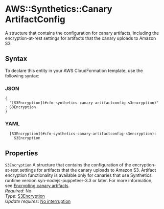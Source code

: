 # AWS::Synthetics::Canary ArtifactConfig<a name="aws-properties-synthetics-canary-artifactconfig"></a>

A structure that contains the configuration for canary artifacts, including the encryption\-at\-rest settings for artifacts that the canary uploads to Amazon S3\. 

## Syntax<a name="aws-properties-synthetics-canary-artifactconfig-syntax"></a>

To declare this entity in your AWS CloudFormation template, use the following syntax:

### JSON<a name="aws-properties-synthetics-canary-artifactconfig-syntax.json"></a>

```
{
  "[S3Encryption](#cfn-synthetics-canary-artifactconfig-s3encryption)" : S3Encryption
}
```

### YAML<a name="aws-properties-synthetics-canary-artifactconfig-syntax.yaml"></a>

```
  [S3Encryption](#cfn-synthetics-canary-artifactconfig-s3encryption): 
    S3Encryption
```

## Properties<a name="aws-properties-synthetics-canary-artifactconfig-properties"></a>

`S3Encryption`  <a name="cfn-synthetics-canary-artifactconfig-s3encryption"></a>
A structure that contains the configuration of the encryption\-at\-rest settings for artifacts that the canary uploads to Amazon S3\. Artifact encryption functionality is available only for canaries that use Synthetics runtime version syn\-nodejs\-puppeteer\-3\.3 or later\. For more information, see [Encrypting canary artifacts](https://docs.aws.amazon.com/AmazonCloudWatch/latest/monitoring/CloudWatch_Synthetics_artifact_encryption.html)\.  
*Required*: No  
*Type*: [S3Encryption](aws-properties-synthetics-canary-s3encryption.md)  
*Update requires*: [No interruption](https://docs.aws.amazon.com/AWSCloudFormation/latest/UserGuide/using-cfn-updating-stacks-update-behaviors.html#update-no-interrupt)